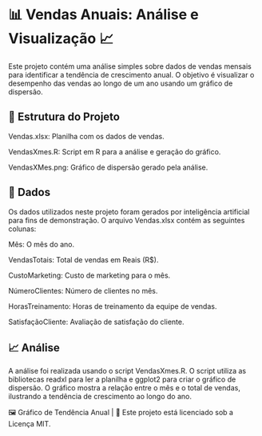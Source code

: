 
# 📊 Vendas Anuais: Análise e Visualização 📈

Este projeto contém uma análise simples sobre dados de vendas mensais para identificar a tendência de crescimento anual. O objetivo é visualizar o desempenho das vendas ao longo de um ano usando um gráfico de dispersão.

## 📁 Estrutura do Projeto
Vendas.xlsx: Planilha com os dados de vendas.

VendasXmes.R: Script em R para a análise e geração do gráfico.

VendasXMes.png: Gráfico de dispersão gerado pela análise.

## 🤖 Dados
Os dados utilizados neste projeto foram gerados por inteligência artificial para fins de demonstração. O arquivo Vendas.xlsx contém as seguintes colunas:

Mês: O mês do ano.

VendasTotais: Total de vendas em Reais (R$).

CustoMarketing: Custo de marketing para o mês.

NúmeroClientes: Número de clientes no mês.

HorasTreinamento: Horas de treinamento da equipe de vendas.

SatisfaçãoCliente: Avaliação de satisfação do cliente.

## 📈 Análise
A análise foi realizada usando o script VendasXmes.R. O script utiliza as bibliotecas readxl para ler a planilha e ggplot2 para criar o gráfico de dispersão. O gráfico mostra a relação entre o mês e o total de vendas, ilustrando a tendência de crescimento ao longo do ano.

🖼️ Gráfico de Tendência Anual |
📄 Este projeto está licenciado sob a Licença MIT.
